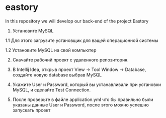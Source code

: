 # eastory
In this repository we will develop our back-end of the project Eastory

1. Установите MySQL

  1.1 Для этого загрузите установщик для ващей операционной системы
  
  1.2 Установите MySQL на свой компьютер  
  
2. Скачайте рабочий проект с удаленного репозитория.

3. В Intellij Idea, открыв проект View -> Tool Window -> Database, создайте новую database выбрав MySQL

4. Укажите User и Password, который вы устанавливали при установки MySQL, и сделайте Test Connection.

5. После проверьте в файле application.yml что бы правильно были указаны данные User и Password, после этого можно успешно запускать проект

